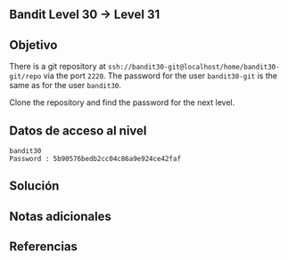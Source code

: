 ## Bandit Level 30 → Level 31
## Objetivo
There is a git repository at `ssh://bandit30-git@localhost/home/bandit30-git/repo` via the port `2220`. The password for the user `bandit30-git` is the same as for the user `bandit30`.

Clone the repository and find the password for the next level.

## Datos de acceso al nivel
```
bandit30
Password : 5b90576bedb2cc04c86a9e924ce42faf
```

## Solución
## Notas adicionales
## Referencias
